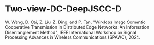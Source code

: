 # Two-view-DC-DeepJSCC-D
W. Wang, D. Cai, Z. Liu, Z. Ding, and P. Fan, "Wireless Image Semantic Cooperative Transmission in Distributed Edge Networks: An Information Disentanglement Method", IEEE International Workshop on Signal Processing Advances in Wireless Communications (SPAWC), 2024.
